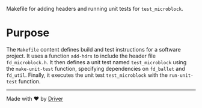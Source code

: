 <!--------------------------------------------------------------------------------->
<!-- IMPORTANT: This file is auto-generated by Driver (https://driver.ai). -------->
<!-- Manual edits may be overwritten on future commits. --------------------------->
<!--------------------------------------------------------------------------------->

Makefile for adding headers and running unit tests for `test_microblock`.

# Purpose
The `Makefile` content defines build and test instructions for a software project. It uses a function `add-hdrs` to include the header file `fd_microblock.h`. It then defines a unit test named `test_microblock` using the `make-unit-test` function, specifying dependencies on `fd_ballet` and `fd_util`. Finally, it executes the unit test `test_microblock` with the `run-unit-test` function.

---
Made with ❤️ by [Driver](https://www.driver.ai/)